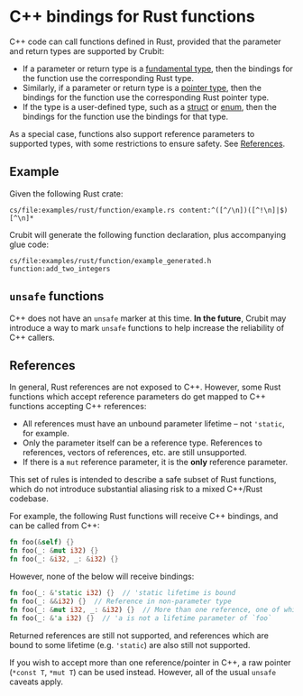 # C++ bindings for Rust functions

C++ code can call functions defined in Rust, provided that the parameter and
return types are supported by Crubit:

*   If a parameter or return type is a
    [fundamental type](../cpp/fundamental_types), then the bindings for the
    function use the corresponding Rust type.
*   Similarly, if a parameter or return type is a
    [pointer type](../cpp/pointer_types), then the bindings for the function use
    the corresponding Rust pointer type.
*   If the type is a user-defined type, such as a [struct](struct) or
    [enum](enums), then the bindings for the function use the bindings for that
    type.

As a special case, functions also support reference parameters to supported
types, with some restrictions to ensure safety. See [References](#references).

## Example

Given the following Rust crate:

```live-snippet
cs/file:examples/rust/function/example.rs content:^([^/\n])([^!\n]|$)[^\n]*
```

Crubit will generate the following function declaration, plus accompanying glue
code:

```live-snippet
cs/file:examples/rust/function/example_generated.h function:add_two_integers
```

## `unsafe` functions

C++ does not have an `unsafe` marker at this time. **In the future**, Crubit may
introduce a way to mark `unsafe` functions to help increase the reliability of
C++ callers.

## References

In general, Rust references are not exposed to C++. However, some Rust functions
which accept reference parameters do get mapped to C++ functions accepting C++
references:

*   All references must have an unbound parameter lifetime – not `'static`, for
    example.
*   Only the parameter itself can be a reference type. References to references,
    vectors of references, etc. are still unsupported.
*   If there is a `mut` reference parameter, it is the **only** reference
    parameter.

This set of rules is intended to describe a safe subset of Rust functions, which
do not introduce substantial aliasing risk to a mixed C++/Rust codebase.

For example, the following Rust functions will receive C++ bindings, and can be
called from C++:

```rust {.good}
fn foo(&self) {}
fn foo(_: &mut i32) {}
fn foo(_: &i32, _: &i32) {}
```

However, none of the below will receive bindings:

```rust {.bad}
fn foo(_: &'static i32) {}  // 'static lifetime is bound
fn foo(_: &&i32) {}  // Reference in non-parameter type
fn foo(_: &mut i32, _: &i32) {}  // More than one reference, one of which is mut
fn foo(_: &'a i32) {}  // 'a is not a lifetime parameter of `foo`
```

Returned references are still not supported, and references which are bound to
some lifetime (e.g. `'static`) are also still not supported.

If you wish to accept more than one reference/pointer in C++, a raw pointer
(`*const T`, `*mut T`) can be used instead. However, all of the usual `unsafe`
caveats apply.
